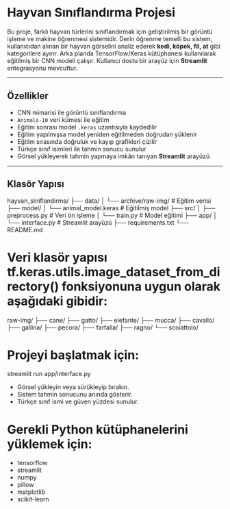 #  Hayvan Sınıflandırma Projesi

Bu proje, farklı hayvan türlerini sınıflandırmak için geliştirilmiş bir görüntü işleme ve makine öğrenmesi sistemidir. Derin öğrenme temelli bu sistem, kullanıcıdan alınan bir hayvan görselini analiz ederek **kedi, köpek, fil, at** gibi kategorilere ayırır. Arka planda TensorFlow/Keras kütüphanesi kullanılarak eğitilmiş bir CNN modeli çalışır. Kullanıcı dostu bir arayüz için **Streamlit** entegrasyonu mevcuttur.

---

##  Özellikler

- CNN mimarisi ile görüntü sınıflandırma
- `Animals-10` veri kümesi ile eğitim
- Eğitim sonrası model `.keras` uzantısıyla kaydedilir
- Eğitim yapılmışsa model yeniden eğitilmeden doğrudan yüklenir
- Eğitim sırasında doğruluk ve kayıp grafikleri çizilir
- Türkçe sınıf isimleri ile tahmin sonucu sunulur
- Görsel yükleyerek tahmin yapmaya imkân tanıyan **Streamlit** arayüzü

---

##  Klasör Yapısı
  hayvan_siniflandirma/
  ├── data/
  │ └── archive/raw-img/ # Eğitim verisi
  ├── model/
  │ └── animal_model.keras # Eğitilmiş model
  ├── src/
  │ ├── preprocess.py # Veri ön işleme
  │ └── train.py # Model eğitimi
  ├── app/
  │ └── interface.py # Streamlit arayüzü
  ├── requirements.txt
  └── README.md

 # Veri klasör yapısı tf.keras.utils.image_dataset_from_directory() fonksiyonuna uygun olarak aşağıdaki gibidir:

  raw-img/
  ├── cane/
  ├── gatto/
  ├── elefante/
  ├── mucca/
  ├── cavallo/
  ├── gallina/
  ├── pecora/
  ├── farfalla/
  ├── ragno/
  └── scoiattolo/

# Projeyi başlatmak için:

streamlit run app/interface.py

- Görsel yükleyin veya sürükleyip bırakın.
- Sistem tahmin sonucunu anında gösterir.
- Türkçe sınıf ismi ve güven yüzdesi sunulur.


# Gerekli Python kütüphanelerini yüklemek için:

- tensorflow
- streamlit
- numpy
- pillow
- matplotlib
- scikit-learn
